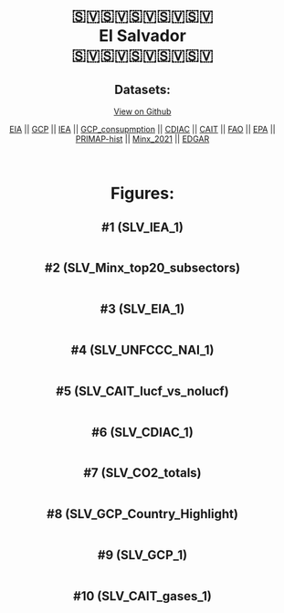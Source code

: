 
<center>
<h1 align="center">
🇸🇻🇸🇻🇸🇻🇸🇻🇸🇻
<br>
El Salvador
<br>
🇸🇻🇸🇻🇸🇻🇸🇻🇸🇻
</h1>
<h2>Datasets:</h2>
<p><a href="https://github.com/dquintani/GreenhouseData/tree/master/country_data/SLV_El Salvador/data">View on Github</a>
<br></p><p><a href="data/SLV_EIA.csv">EIA</a> || <a href="data/SLV_GCP.csv">GCP</a> || <a href="data/SLV_IEA.csv">IEA</a> || <a href="data/SLV_GCP_consupmption.csv">GCP_consupmption</a> || <a href="data/SLV_CDIAC.csv">CDIAC</a> || <a href="data/SLV_CAIT.csv">CAIT</a> || <a href="data/SLV_FAO.csv">FAO</a> || <a href="data/SLV_EPA.csv">EPA</a> || <a href="data/SLV_PRIMAP-hist.csv">PRIMAP-hist</a> || <a href="data/SLV_Minx_2021.csv">Minx_2021</a> || <a href="data/SLV_EDGAR.csv">EDGAR</a></p><p><br></p>
<h1>Figures:</h1><h2>#1 (SLV_IEA_1)</h2>
<p><img alt="" src="figures/SLV_IEA_1.png" /></p><h2>#2 (SLV_Minx_top20_subsectors)</h2>
<p><img alt="" src="figures/SLV_Minx_top20_subsectors.png" /></p><h2>#3 (SLV_EIA_1)</h2>
<p><img alt="" src="figures/SLV_EIA_1.png" /></p><h2>#4 (SLV_UNFCCC_NAI_1)</h2>
<p><img alt="" src="figures/SLV_UNFCCC_NAI_1.png" /></p><h2>#5 (SLV_CAIT_lucf_vs_nolucf)</h2>
<p><img alt="" src="figures/SLV_CAIT_lucf_vs_nolucf.png" /></p><h2>#6 (SLV_CDIAC_1)</h2>
<p><img alt="" src="figures/SLV_CDIAC_1.png" /></p><h2>#7 (SLV_CO2_totals)</h2>
<p><img alt="" src="figures/SLV_CO2_totals.png" /></p><h2>#8 (SLV_GCP_Country_Highlight)</h2>
<p><img alt="" src="figures/SLV_GCP_Country_Highlight.png" /></p><h2>#9 (SLV_GCP_1)</h2>
<p><img alt="" src="figures/SLV_GCP_1.png" /></p><h2>#10 (SLV_CAIT_gases_1)</h2>
<p><img alt="" src="figures/SLV_CAIT_gases_1.png" /></p>